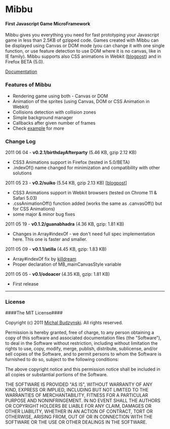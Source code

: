 Mibbu
========

#### First Javascript Game MicroFramework ####

Mibbu gives you everything you need for fast prototyping your Javascript game in less than 2.5KB of gzipped code. Games created with Mibbu can be displayed using Canvas or DOM mode (you can change it with one single function, or use feature detection to use DOM where it is no canvas, like in IE family). Mibbu supports also CSS animations in Webkit ([blogpost](http://michalbe.blogspot.com/2011/05/css3-animations-in-mibbu.html)) and in Firefox BETA (5.0).


[Documentation](http://mibbu.eu)


### Features of Mibbu ###
* Rendering game using both - Canvas or DOM
* Animation of the sprites (using Canvas, DOM or CSS Animation in Webkit)
* Collisions detection with collision zones
* Simple background manager
* Callbacks after given number of frames
* Check [example](https://github.com/michalbe/mibbu/tree/master/example) for more

### Change Log ###

2011 06 04 - **v0.2.1/birthdayAfterparty** (5.46 KB, gzip 2.12 KB)

* CSS3 Animations support in Firefox (tested in 5.0/BETA) 
* .indexOf() name changed for minimization and compatibility with other solutions

2011 05 23 - **v0.2/suiko** (5.54 KB, gzip 2.13 KB) [[blogpost](http://michalbe.blogspot.com/2011/05/css3-animations-in-mibbu.html)]

* CSS3 Animations support in Webkit browsers (tested on Chrome 11 & Safari 5.03) 
* .cssAnimationOff() function added (works the same as .canvasOff() but for CSS Animations)
* some major & minor bug fixes

2011 05 19 - **v0.1.2/guanabhadra** (4.36 KB, gzip: 1.81 KB)

* Changes in Array#indexOf - we don't need full spec implementation here. This one is faster and smaller.

2011 05 09 - **v0.1.1/atilla** (4.45 KB, gzip: 1.83 KB)

* Array#indexOf fix by [killdream](https://github.com/killdream)
* Proper declaration of MB_mainCanvasStyle variable
 
2011 05 05 - **v0.1/odoacer** (4.35 KB, gzip: 1.81 KB)

* First release

----

### License ###

####The MIT License####

Copyright (c) 2011 [Michal Budzynski](https://profiles.google.com/michal.budzynski.js/about). All rights reserved.

Permission is hereby granted, free of charge, to any person obtaining a copy
of this software and associated documentation files (the "Software"), to deal
in the Software without restriction, including without limitation the rights
to use, copy, modify, merge, publish, distribute, sublicense, and/or sell
copies of the Software, and to permit persons to whom the Software is
furnished to do so, subject to the following conditions:

The above copyright notice and this permission notice shall be included in
all copies or substantial portions of the Software.

THE SOFTWARE IS PROVIDED "AS IS", WITHOUT WARRANTY OF ANY KIND, EXPRESS OR
IMPLIED, INCLUDING BUT NOT LIMITED TO THE WARRANTIES OF MERCHANTABILITY,
FITNESS FOR A PARTICULAR PURPOSE AND NONINFRINGEMENT. IN NO EVENT SHALL THE
AUTHORS OR COPYRIGHT HOLDERS BE LIABLE FOR ANY CLAIM, DAMAGES OR OTHER
LIABILITY, WHETHER IN AN ACTION OF CONTRACT, TORT OR OTHERWISE, ARISING FROM,
OUT OF OR IN CONNECTION WITH THE SOFTWARE OR THE USE OR OTHER DEALINGS IN
THE SOFTWARE.
